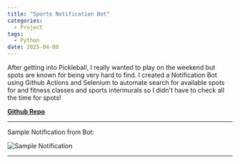 ```yaml
---
title: "Sports Notification Bot"
categories:
  - Project
tags:
  - Python
date: 2025-04-08
---
```

After getting into Pickleball, I really wanted to play on the weekend but spots are known for being very hard to find. I created a Notification Bot using Github Actions and Selenium to automate search for available spots for and fitness classes and sports intermurals so I didn't have to check all the time for spots!

**[Github Repo](https://github.com/DanielW21/Sports-Notification)**

---
Sample Notification from Bot:

<img src="{{ site.baseurl }}/assets/images/Notification-Bot/Notification.png" alt="Sample Notification" class="center-img">

---

